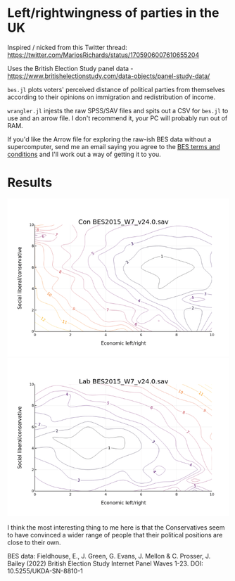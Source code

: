 # Left/rightwingness of parties in the UK

Inspired / nicked from this Twitter thread: https://twitter.com/MariosRichards/status/1705906007610655204

Uses the British Election Study panel data - https://www.britishelectionstudy.com/data-objects/panel-study-data/

`bes.jl` plots voters' perceived distance of political parties from themselves according to their opinions on immigration and redistribution of income.

`wrangler.jl` injests the raw SPSS/SAV files and spits out a CSV for `bes.jl` to use and an arrow file. I don't recommend it, your PC will probably run out of RAM.

If you'd like the Arrow file for exploring the raw-ish BES data without a supercomputer, send me an email saying you agree to the [BES terms and conditions](https://www.britishelectionstudy.com/terms-and-conditions-of-data-use/) and I'll work out a way of getting it to you.

# Results

<img src="pics/Con.gif" alt="Conservative position changes">

<img src="pics/Lab.gif" alt="Labour position changes">

I think the most interesting thing to me here is that the Conservatives seem to have convinced a wider range of people that their political positions are close to their own.



BES data: Fieldhouse, E., J. Green, G. Evans, J. Mellon & C. Prosser, J. Bailey (2022) British Election Study Internet Panel Waves 1-23. DOI: 10.5255/UKDA-SN-8810-1

